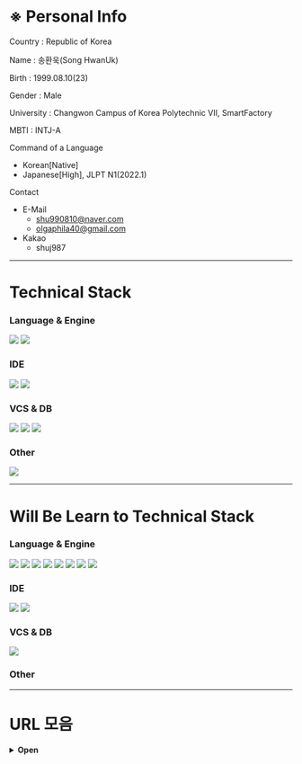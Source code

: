 # ※ Personal Info
Country : Republic of Korea

Name : 송환욱(Song HwanUk)
 
Birth : 1999.08.10(23)

Gender : Male

University : Changwon Campus of Korea Polytechnic Ⅶ, SmartFactory

MBTI : INTJ-A

Command of a Language
- Korean[Native]
- Japanese[High], JLPT N1(2022.1)

Contact
- E-Mail
  - shu990810@naver.com
  - olgaphila40@gmail.com
- Kakao
  - shuj987

---

# Technical Stack
### Language & Engine
<img src="https://img.shields.io/badge/C＃-000000?style=flat-square&logo=Csharp&logoColor=FFFFFF"/>
<img src="https://img.shields.io/badge/Unity-000000?style=flat-square&logo=Unity&logoColor=FFFFFF"/>

### IDE
<img src="https://img.shields.io/badge/Visual Studio-000000?style=flat-square&logo=Visual Studio&logoColor=FFFFFF"/>
<img src="https://img.shields.io/badge/Visual Studio Code-000000?style=flat-square&logo=Visual Studio Code&logoColor=FFFFFF"/>

### VCS & DB
<img src="https://img.shields.io/badge/GitHub-000000?style=flat-square&logo=GitHub&logoColor=FFFFFF"/>
<img src="https://img.shields.io/badge/MySQL-000000?style=flat-square&logo=MySQL&logoColor=FFFFFF"/>
<img src="https://img.shields.io/badge/MariaDB-000000?style=flat-square&logo=MariaDB&logoColor=FFFFFF"/>

### Other
<img src="https://img.shields.io/badge/Adobe Premiere Pro-000000?style=flat-square&logo=Adobe Premiere Pro&logoColor=FFFFFF"/>

---

# Will Be Learn to Technical Stack
### Language & Engine
<img src="https://img.shields.io/badge/Python-000000?style=flat-square&logo=Python&logoColor=FFFFFF"/>
<img src="https://img.shields.io/badge/Java-000000?style=flat-square&logo=Java&logoColor=FFFFFF"/>
<img src="https://img.shields.io/badge/Kotlin-000000?style=flat-square&logo=Kotlin&logoColor=FFFFFF"/>
<img src="https://img.shields.io/badge/JavaScript-000000?style=flat-square&logo=JavaScript&logoColor=FFFFFF"/>
<img src="https://img.shields.io/badge/React-000000?style=flat-square&logo=React&logoColor=FFFFFF"/>
<img src="https://img.shields.io/badge/jQuery-000000?style=flat-square&logo=jQuery&logoColor=FFFFFF"/>
<img src="https://img.shields.io/badge/HTML5-000000?style=flat-square&logo=HTML5&logoColor=FFFFFF"/>
<img src="https://img.shields.io/badge/CSS3-000000?style=flat-square&logo=CSS3&logoColor=FFFFFF"/>

### IDE
<img src="https://img.shields.io/badge/Android Studio-000000?style=flat-square&logo=Android Studio&logoColor=FFFFFF"/>
<img src="https://img.shields.io/badge/Xcode-000000?style=flat-square&logo=Xcode&logoColor=FFFFFF"/>

### VCS & DB
<img src="https://img.shields.io/badge/Oracle-000000?style=flat-square&logo=Oracle&logoColor=FFFFFF"/>

### Other

---

# URL 모음
<details>
<summary><b>Open</b></summary>

※ 이론 & 교양
- [22-06-27: [okky.kr]어떻게 공부할까? 프로그래머를 위한 공부론](https://okky.kr/article/398880)
- [22-06-27: 유니티, 증강현실 앱개발 런칭기(iOS, Android)](https://brunch.co.kr/@chickenmoim/18)
- [22-06-29: 아무도 가르쳐 주지 않는 것](https://velog.io/@mowinckel/%EC%95%84%EB%AC%B4%EB%8F%84-%EA%B0%80%EB%A5%B4%EC%B3%90-%EC%A3%BC%EC%A7%80-%EC%95%8A%EB%8A%94-%EA%B2%83)
- [22-06-29: [okky.kr]초보 개발자를 위한 스택트레이스 읽는 법](https://okky.kr/article/338405)
- [[Youtube - 이민석 작가]한국에서 소프트웨어 엔지니어로 성공하는 법](https://youtu.be/mKGhBtQI1iA)
- [[okky.kr]면접에서 들었던 & 했던 질문들](https://okky.kr/article/1255457)

※ 커리어 & 대회
- [메타버스 개발자 경진대회](https://www.metaversedev.kr/)
- [한국 컨텐츠 진흥원](https://www.kocca.kr/kocca/main.do)

※ 강의 사이트
- ALL(+ Massive Online Open Course)
  - [[Naver]boostcourse](https://www.boostcourse.org/opencourse)
  - [[Naver]edwith](https://www.edwith.org)
  - [WikiDocs](https://wikidocs.net)
  - [생활코딩](https://opentutorials.org/course/1)
  - [[pikurate]무료 개발 강의 모음](https://www.pikurate.com/pik/%EB%B0%B0%EC%9B%8C%EC%84%9C-%EB%82%A8-%EC%A3%BC%EB%8A%94-%EB%AC%B4%EB%A3%8C-%EA%B0%9C%EB%B0%9C-%EA%B0%95%EC%9D%98-%EB%AA%A8%EC%9D%8C?category=C%EC%96%B8%EC%96%B4)
- Theme
  - [[Unity]Unity Learn](https://learn.unity.com/)
  - [[Github ReadMe]MarkDown 문법](https://blog.naver.com/hunii123/222440191093)
  - [[Github ReadMe]Profile Banner, Badge](https://onlyfor-me-blog.tistory.com/328)
  - [[HTML5, CSS][Youtube - 얄팍한 코딩사전]제대로 파는 HTML & CSS 강좌 - 웹개발 퍼블리싱 끝장내기](https://youtu.be/TrC2x4N0XqY)
  
    
※ Cloud Storage & API
- [Firebase](https://firebase.google.com/?hl=ko)
- [Google Cloud](https://www.googleadservices.com/pagead/aclk?sa=L&ai=DChcSEwjb-cf81pr5AhUIrpYKHYD4B0MYABABGgJ0bA&ohost=www.google.com&cid=CAESbOD2-SDuCUisJDQaYDxWDKVWbKFgrtEygUoRlVLfA1v_gnW55tY24f8H2giWSPCeOpaJR-d6lBb7CjphdBbfJoKTLI3uBnEjuuVJLcqwZGs_YSz8QqEdQtv4x3jKN8dpJJfsQvQ3YKOQ2xjngA&sig=AOD64_16VYh82D5GwLzfNE2cdgVvWQ19bQ&q&adurl&ved=2ahUKEwiQy7_81pr5AhUSpVYBHVpTBeAQ0Qx6BAgFEAE)
- [Naver Cloud](https://www.ncloud.com/)
- [Amazon AWS](https://aws.amazon.com/ko/free/?all-free-tier.sort-by=item.additionalFields.SortRank&all-free-tier.sort-order=asc&awsf.Free%20Tier%20Types=*all&awsf.Free%20Tier%20Categories=categories%23compute&trk=84ad1b7a-e8a4-4edd-bc74-15704bf999e7&sc_channel=ps&s_kwcid=AL!4422!3!588924203277!e!!g!!aws%20%ED%81%B4%EB%9D%BC%EC%9A%B0%EB%93%9C&ef_id=Cj0KCQjwxIOXBhCrARIsAL1QFCZFHWHsKyutCJRaH4EN0n3QPv6g94MGlwcBLMDBDmhVU173c3U1mkMaAmjkEALw_wcB:G:s&s_kwcid=AL!4422!3!588924203277!e!!g!!aws%20%ED%81%B4%EB%9D%BC%EC%9A%B0%EB%93%9C)
- [PhotonEngine](https://www.photonengine.com/ko-KR/)

※ Modeling & Animations
- [turbosquid](https://www.turbosquid.com/ko/fbx-models)
- [cgtrader](https://www.cgtrader.com/free-3d-models)
- [myminifactory](https://www.myminifactory.com/)
- [mixamo](https://www.mixamo.com/#/)

※ 他
- [behance](https://www.behance.net/)
- [carbon](https://carbon.now.sh/)
- [simpleicons](https://simpleicons.org/)
  
  
</div>
</details>

